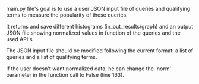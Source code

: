 main.py file's goal is to use a user JSON input file of queries and qualifying terms to measure the popularity of these queries.

It returns and save different histograms (in_out_results/graph) and an output JSON file showing normalized values in function of the queries and the used API's

The JSON input file should be modified following the current format: a list of queries and a list of qualifying terms.

If the user doesn't want normalized data, he can change the 'norm' parameter in the function call to False (line 163).